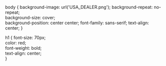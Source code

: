 body {
  background-image: url('USA_DEALER.png');
  background-repeat: no-repeat;        
  background-size: cover;              
  background-position: center center;
  font-family: sans-serif;
  text-align: center;
}

h1 {
  font-size: 70px;      
  color: red;          
  font-weight: bold;     
  text-align: center;   
}
